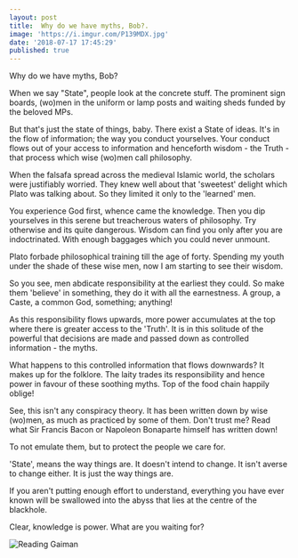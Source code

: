 ```yaml
---
layout: post
title:  Why do we have myths, Bob?.
image: 'https://i.imgur.com/P139MDX.jpg'
date: '2018-07-17 17:45:29'
published: true
---
```

Why do we have myths, Bob?

When we say "State", people look at the concrete stuff. The prominent sign boards, (wo)men in the uniform or lamp posts and waiting sheds funded by the beloved MPs.

But that's just the state of things, baby. There exist a State of ideas. It's in the flow of information; the way you conduct yourselves. Your conduct flows out of your access to information and henceforth wisdom - the Truth - that process which wise (wo)men call philosophy.

When the falsafa spread across the medieval Islamic world, the scholars were justifiably worried. They knew well about that 'sweetest' delight which Plato was talking about. So they limited it only to the 'learned' men.

You experience God first, whence came the knowledge. Then you dip yourselves in this serene but treacherous waters of philosophy. Try otherwise and its quite dangerous. Wisdom can find you only after you are indoctrinated. With enough baggages which you could never unmount. 

Plato forbade philosophical training till the age of forty. Spending my youth under the shade of these wise men, now I am starting to see their wisdom.

So you see, men abdicate responsibility at the earliest they could. So make them 'believe' in something, they do it with all the earnestness. A group, a Caste, a common God, something; anything!

As this responsibility flows upwards, more power accumulates at the top where there is greater access to the 'Truth'. It is in this solitude of the powerful that decisions are made and passed down as controlled information - the myths.

What happens to this controlled information that flows downwards? It makes up for the folklore. The laity trades its responsibility and hence power in favour of these soothing myths. Top of the food chain happily oblige!

See, this isn't any conspiracy theory. It has been written down by wise (wo)men, as much as practiced by some of them. Don't trust me? Read what Sir Francis Bacon or Napoleon Bonaparte himself has written down!

To not emulate them, but to protect the people we care for. 

'State', means the way things are. It doesn't intend to change. It isn't averse to change either. It is just the way things are.

If you aren't putting enough effort to understand, everything you have ever known will be swallowed into the abyss that lies at the centre of the blackhole.

Clear, knowledge is power. What are you waiting for?

![Reading Gaiman](https://i.imgur.com/P139MDX.jpg)

